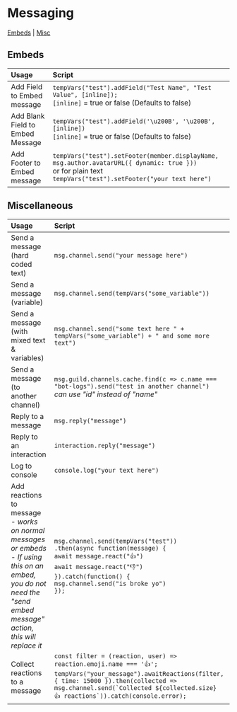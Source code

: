 # Messaging
[Embeds](#embeds) | [Misc](#miscellanous)  

## Embeds
Usage | Script
:- | :-
Add Field to Embed message | `tempVars("test").addField("Test Name", "Test Value", [inline]);` <br/> `[inline]` = true or false (Defaults to false)
Add Blank Field to Embed Message | `tempVars("test").addField('\u200B', '\u200B', [inline])` <br/> `[inline]` = true or false (Defaults to false)
Add Footer to Embed message | `tempVars("test").setFooter(member.displayName, msg.author.avatarURL({ dynamic: true }))` <br/> or for plain text <br/> `tempVars("test").setFooter("your text here")`

## Miscellaneous
Usage | Script
:- | :-
Send a message (hard coded text) | `msg.channel.send("your message here")`
Send a message (variable) | `msg.channel.send(tempVars("some_variable"))`
Send a message (with mixed text & variables) | `msg.channel.send("some text here " + tempVars("some_variable") + " and some more text")`
Send a message (to another channel)| `msg.guild.channels.cache.find(c => c.name === "bot-logs").send("test in another channel")` <br/>*can use "id" instead of "name"*
Reply to a message | `msg.reply("message")`
Reply to an interaction | `interaction.reply("message")`
Log to console | `console.log("your text here")`
Add reactions to message <br/> - *works on normal messages or embeds*<br/>- *If using this on an embed, you do not need the "send embed message" action, this will replace it* | `msg.channel.send(tempVars("test"))` <br /> `.then(async function(message) {` <br /> `await message.react("👍")` <br /> `await message.react("👎")` <br /> `}).catch(function() {` <br /> `msg.channel.send("is broke yo")` <br /> `});`
Collect reactions to a message | ```const filter = (reaction, user) => reaction.emoji.name === '👍'; tempVars("your_message").awaitReactions(filter, { time: 15000 }).then(collected => msg.channel.send(`Collected ${collected.size} 👍 reactions`)).catch(console.error);```